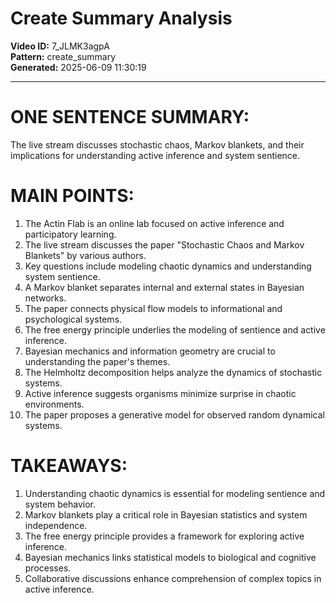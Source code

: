 # Create Summary Analysis

**Video ID:** 7_JLMK3agpA  
**Pattern:** create_summary  
**Generated:** 2025-06-09 11:30:19  

---

# ONE SENTENCE SUMMARY:
The live stream discusses stochastic chaos, Markov blankets, and their implications for understanding active inference and system sentience.

# MAIN POINTS:
1. The Actin Flab is an online lab focused on active inference and participatory learning.
2. The live stream discusses the paper "Stochastic Chaos and Markov Blankets" by various authors.
3. Key questions include modeling chaotic dynamics and understanding system sentience.
4. A Markov blanket separates internal and external states in Bayesian networks.
5. The paper connects physical flow models to informational and psychological systems.
6. The free energy principle underlies the modeling of sentience and active inference.
7. Bayesian mechanics and information geometry are crucial to understanding the paper's themes.
8. The Helmholtz decomposition helps analyze the dynamics of stochastic systems.
9. Active inference suggests organisms minimize surprise in chaotic environments.
10. The paper proposes a generative model for observed random dynamical systems.

# TAKEAWAYS:
1. Understanding chaotic dynamics is essential for modeling sentience and system behavior.
2. Markov blankets play a critical role in Bayesian statistics and system independence.
3. The free energy principle provides a framework for exploring active inference.
4. Bayesian mechanics links statistical models to biological and cognitive processes.
5. Collaborative discussions enhance comprehension of complex topics in active inference.